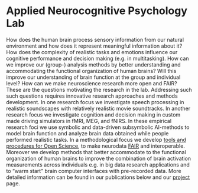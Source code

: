 # Applied Neurocognitive Psychology Lab
How does the human brain process sensory information from our natural environment and how does it represent meaningful information about it? How does the complexity of realistic tasks and emotions influence our cognitive performance and decision making (e.g. in multitasking). How can we improve our (group-) analysis methods by better understanding and accommodating the functional organization of human brains? Will this improve our understanding of brain function at the group and individual level? How can we make neuroscience research more open and FAIR? These are the questions motivating the research in the lab. 
Addressing such such questions requires innovative research approaches and methods development. In one research focus we investigate speech processing in realistic soundscapes with relatively realistic movie soundtracks. In another research focus we investigate cognition and decision making in custom made driving simulators in fMRI, MEG, and fNIRS. In these empirical research foci we use symbolic and data-driven subsymbolic AI-methods to model brain function and analyze brain data obtained while people performed realistic tasks. In a methodological focus we develop [tools and procedures for Open Science](https://uol.de/psychologie/open-science/tors), to make neurodata [FAIR](https://en.wikipedia.org/wiki/FAIR_data) and interoperable. Moreover we develop methods that better accommodate to the functional organization of human brains to improve the combination of brain activation measurements across individuals e.g. in big data research applications and to “warm start” brain computer interfaces with pre-recorded data. More detailed information can be found in our publications below and our [project](https://uol.de/en/applied-neurocognitive-psychology/projects) page.
